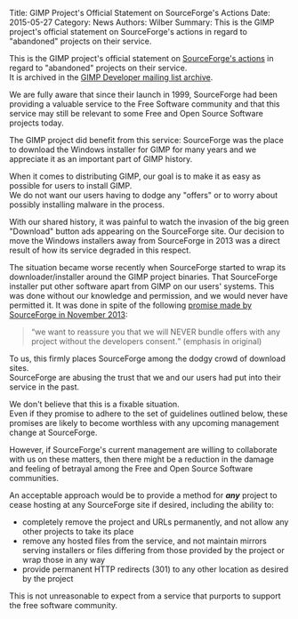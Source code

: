 Title: GIMP Project's Official Statement on SourceForge's Actions
Date: 2015-05-27
Category: News
Authors: Wilber
Summary: This is the GIMP project's official statement on SourceForge's actions in regard to "abandoned" projects on their service.

This is the GIMP project's official statement on [SourceForge's actions](http://web.archive.org/web/20150529094757/https://sourceforge.net/blog/gimp-win-project-wasnt-hijacked-just-abandoned/) in regard to "abandoned" projects on their service.  
 It is archived in the [GIMP Developer mailing list archive](https://mail.gnome.org/archives/gimp-developer-list/2015-May/msg00144.html).

We are fully aware that since their launch in 1999, SourceForge had been providing a valuable service to the Free Software community and that this service may still be relevant to some Free and Open Source Software projects today.

The GIMP project did benefit from this service: SourceForge was the place to download the Windows installer for GIMP for many years and we appreciate it as an important part of GIMP history.

When it comes to distributing GIMP, our goal is to make it as easy as possible for users to install GIMP.  
 We do not want our users having to dodge any "offers" or to worry about possibly installing malware in the process.

With our shared history, it was painful to watch the invasion of the big green "Download" button ads appearing on the SourceForge site. Our decision to move the Windows installers away from SourceForge in 2013 was a direct result of how its service degraded in this respect.

The situation became worse recently when SourceForge started to wrap its downloader/installer around the GIMP project binaries. That SourceForge installer put other software apart from GIMP on our users' systems. This was done without our knowledge and permission, and we would never have permitted it. It was done in spite of the following [promise made by SourceForge in November 2013](http://web.archive.org/web/20131115022447/http://sourceforge.net/blog/advertising-bundling-community-and-criticism/):

> <q>we want to reassure you that we will NEVER bundle offers with any project without the developers consent.</q> (emphasis in original)

To us, this firmly places SourceForge among the dodgy crowd of download sites.  
 SourceForge are abusing the trust that we and our users had put into their service in the past.

We don't believe that this is a fixable situation.  
 Even if they promise to adhere to the set of guidelines outlined below, these promises are likely to become worthless with any upcoming management change at SourceForge.

However, if SourceForge's current management are willing to collaborate with us on these matters, then there might be a reduction in the damage and feeling of betrayal among the Free and Open Source Software communities.

An acceptable approach would be to provide a method for ***any*** project to cease hosting at any SourceForge site if desired, including the ability to:

*   completely remove the project and URLs permanently, and not allow any other projects to take its place
*   remove any hosted files from the service, and not maintain mirrors serving installers or files differing from those provided by the project or wrap those in any way
*   provide permanent HTTP redirects (301) to any other location as desired by the project

This is not unreasonable to expect from a service that purports to support the free software community.
